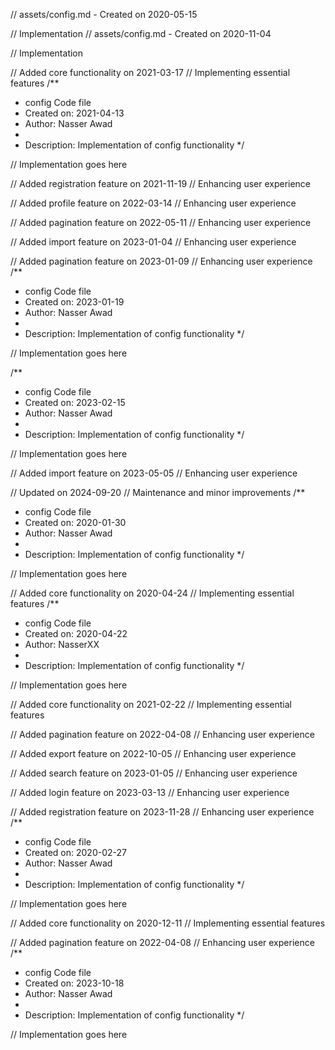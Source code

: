 // assets/config.md - Created on 2020-05-15

// Implementation
// assets/config.md - Created on 2020-11-04

// Implementation

// Added core functionality on 2021-03-17
// Implementing essential features
/**
 * config Code file
 * Created on: 2021-04-13
 * Author: Nasser Awad
 *
 * Description: Implementation of config functionality
 */
 
// Implementation goes here


// Added registration feature on 2021-11-19
// Enhancing user experience

// Added profile feature on 2022-03-14
// Enhancing user experience

// Added pagination feature on 2022-05-11
// Enhancing user experience

// Added import feature on 2023-01-04
// Enhancing user experience

// Added pagination feature on 2023-01-09
// Enhancing user experience
/**
 * config Code file
 * Created on: 2023-01-19
 * Author: Nasser Awad
 *
 * Description: Implementation of config functionality
 */
 
// Implementation goes here

/**
 * config Code file
 * Created on: 2023-02-15
 * Author: Nasser Awad
 *
 * Description: Implementation of config functionality
 */
 
// Implementation goes here


// Added import feature on 2023-05-05
// Enhancing user experience

// Updated on 2024-09-20
// Maintenance and minor improvements
/**
 * config Code file
 * Created on: 2020-01-30
 * Author: Nasser Awad
 *
 * Description: Implementation of config functionality
 */
 
// Implementation goes here


// Added core functionality on 2020-04-24
// Implementing essential features
/**
 * config Code file
 * Created on: 2020-04-22
 * Author: NasserXX
 *
 * Description: Implementation of config functionality
 */
 
// Implementation goes here


// Added core functionality on 2021-02-22
// Implementing essential features

// Added pagination feature on 2022-04-08
// Enhancing user experience

// Added export feature on 2022-10-05
// Enhancing user experience

// Added search feature on 2023-01-05
// Enhancing user experience

// Added login feature on 2023-03-13
// Enhancing user experience

// Added registration feature on 2023-11-28
// Enhancing user experience
/**
 * config Code file
 * Created on: 2020-02-27
 * Author: Nasser Awad
 *
 * Description: Implementation of config functionality
 */
 
// Implementation goes here


// Added core functionality on 2020-12-11
// Implementing essential features

// Added pagination feature on 2022-04-08
// Enhancing user experience
/**
 * config Code file
 * Created on: 2023-10-18
 * Author: Nasser Awad
 *
 * Description: Implementation of config functionality
 */
 
// Implementation goes here

